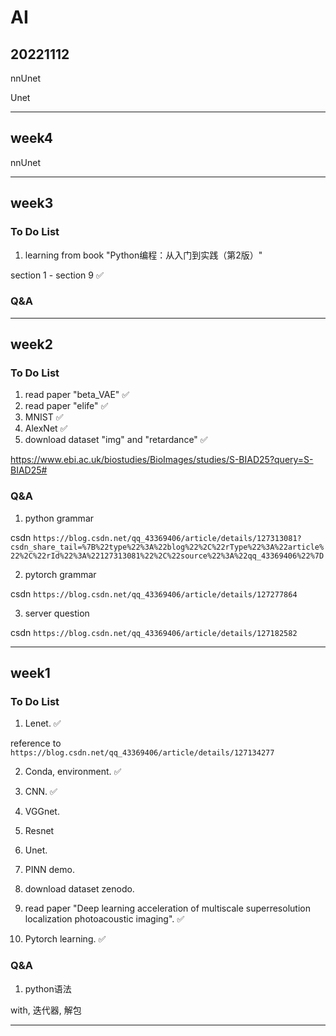# AI

## 20221112

nnUnet

Unet

---

## week4

nnUnet

---

## week3

### To Do List

1. learning from book "Python编程：从入门到实践（第2版）"

section 1 - section 9 ✅


### Q&A


---

## week2

### To Do List

1. read paper "beta_VAE" ✅ 
2. read paper "elife" ✅
3. MNIST ✅
4. AlexNet ✅
5. download dataset "img" and "retardance" ✅

https://www.ebi.ac.uk/biostudies/BioImages/studies/S-BIAD25?query=S-BIAD25#

### Q&A

1. python grammar

csdn `https://blog.csdn.net/qq_43369406/article/details/127313081?csdn_share_tail=%7B%22type%22%3A%22blog%22%2C%22rType%22%3A%22article%22%2C%22rId%22%3A%22127313081%22%2C%22source%22%3A%22qq_43369406%22%7D`

2. pytorch grammar

csdn `https://blog.csdn.net/qq_43369406/article/details/127277864`

3. server question

csdn `https://blog.csdn.net/qq_43369406/article/details/127182582`

---

## week1

### To Do List

1. Lenet. ✅

reference to `https://blog.csdn.net/qq_43369406/article/details/127134277`

2. Conda, environment. ✅


3. CNN. ✅

4. VGGnet.
5. Resnet 
6. Unet.
7. PINN demo.

8. download dataset zenodo.

9.  read paper "Deep learning acceleration of multiscale superresolution localization photoacoustic imaging". ✅


10. Pytorch learning. ✅


### Q&A

1. python语法

with, 迭代器, 解包

---

